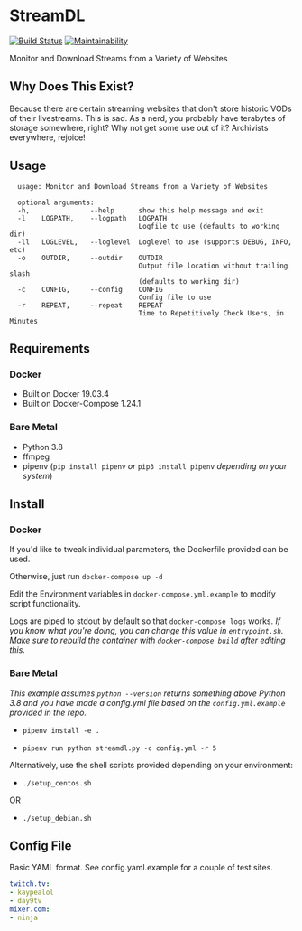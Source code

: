 # StreamDL

[![Build Status](https://travis-ci.com/dangerous-tech/StreamDL.svg?branch=master)](https://travis-ci.com/dangerous-tech/StreamDL)
[![Maintainability](https://api.codeclimate.com/v1/badges/2c4a9ef5017341701569/maintainability)](https://codeclimate.com/github/dangerous-tech/StreamDL/maintainability)

Monitor and Download Streams from a Variety of Websites

## Why Does This Exist?

Because there are certain streaming websites that don't store historic VODs of their livestreams. This is sad. As a nerd, you probably have terabytes of storage somewhere, right? Why not get some use out of it? Archivists everywhere, rejoice!

## Usage

```shell
  usage: Monitor and Download Streams from a Variety of Websites

  optional arguments:
  -h,               --help      show this help message and exit
  -l    LOGPATH,    --logpath   LOGPATH
                                Logfile to use (defaults to working dir)
  -ll   LOGLEVEL,   --loglevel  Loglevel to use (supports DEBUG, INFO, etc)
  -o    OUTDIR,     --outdir    OUTDIR
                                Output file location without trailing slash
                                (defaults to working dir)
  -c    CONFIG,     --config    CONFIG
                                Config file to use
  -r    REPEAT,     --repeat    REPEAT
                                Time to Repetitively Check Users, in Minutes
```

## Requirements

### Docker
- Built on Docker 19.03.4
- Built on Docker-Compose 1.24.1

### Bare Metal

- Python 3.8
- ffmpeg
- pipenv (`pip install pipenv` *or* `pip3 install pipenv` *depending on your system*)

## Install

### Docker

If you'd like to tweak individual parameters, the Dockerfile provided can be used. 

Otherwise, just run `docker-compose up -d`

Edit the Environment variables in `docker-compose.yml.example` to modify script functionality. 

Logs are piped to stdout by default so that `docker-compose logs` works. *If you know what you're doing, you can change this value in `entrypoint.sh`. Make sure to rebuild the container with `docker-compose build` after editing this.*

### Bare Metal

*This example assumes `python --version` returns something above Python 3.8 and you have made a config.yml file based on the `config.yml.example` provided in the repo.*

- `pipenv install -e .`

- `pipenv run python streamdl.py -c config.yml -r 5`

Alternatively, use the shell scripts provided depending on your environment:

- `./setup_centos.sh`

OR

- `./setup_debian.sh`

## Config File

Basic YAML format. See config.yaml.example for a couple of test sites.

```yaml
twitch.tv:
- kaypealol
- day9tv
mixer.com:
- ninja
```
